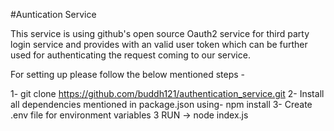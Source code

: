#Auntication Service 

This service is using github's open source Oauth2 service for third party login service and provides with an valid user token which can be further used for authenticating the request coming to our service.

For setting up please follow the below mentioned steps -

1- git clone https://github.com/buddh121/authentication_service.git
2- Install all dependencies mentioned in package.json using-
	npm install
3- Create .env file for environment variables
3 RUN ->  node index.js 
	